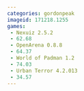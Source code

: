 ```yaml
---
categories: gordonpeak
imageid: 171218.1255
games:
 - Nexuiz 2.5.2
 - 62.68
 - OpenArena 0.8.8
 - 64.37
 - World of Padman 1.2
 - 74.03
 - Urban Terror 4.2.013
 - 34.57
---
```

